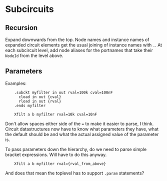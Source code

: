 # Subcircuits


## Recursion
Expand downwards from the top. Node names and instance names of expanded circuit
elements get the usual joining of instance names with `.`.
At each subcircuit level, add node aliases for the portnames that take their
`NodeId` from the level above.

## Parameters

Examples:

```spice
    .subckt myfilter in out rval=100k cval=100nF
      cload in out {cval}
      rload in out {rval}
    .ends myfilter
    
    Xfilt a b myfilter rval=10k cval=10nF
```

Don't allow spaces either side of the `=` to make it easier to parse, I think.
Circuit datastructures now have to know what parameters they have, what the 
default should be and what the actual assigned value of the parameter is.

To pass parameters down the hierarchy, do we need to parse simple bracket 
expressions. Will have to do this anyway.

```spice
    Xfilt a b myfilter rval={rval_from_above}
```

And does that mean the toplevel has to support `.param` statements?


